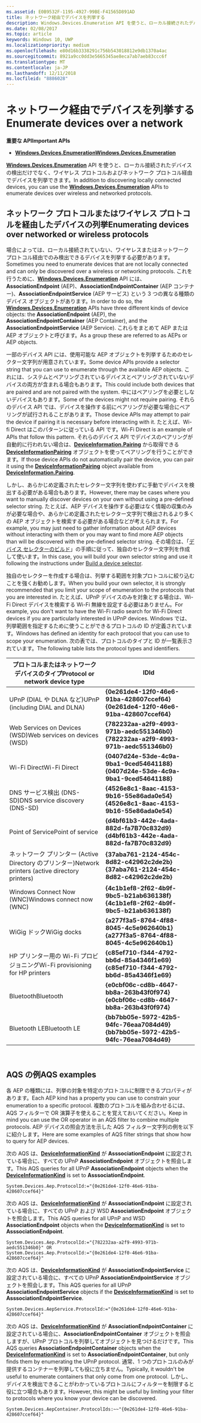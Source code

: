 ```yaml
---
ms.assetid: E0B9532F-1195-4927-99BE-F41565D891AD
title: ネットワーク経由でデバイスを列挙する
description: Windows.Devices.Enumeration API を使うと、ローカル接続されたデバイスの検出だけでなく、ワイヤレス プロトコルおよびネットワーク プロトコル経由でデバイスを列挙できます。
ms.date: 02/08/2017
ms.topic: article
keywords: Windows 10, UWP
ms.localizationpriority: medium
ms.openlocfilehash: e80d16b3338291c756b543018812e9db1370a4ac
ms.sourcegitcommit: 8921a9cc0dd3e5665345ae8eca7ab7aeb83ccc6f
ms.translationtype: MT
ms.contentlocale: ja-JP
ms.lasthandoff: 12/11/2018
ms.locfileid: "8886028"
---
```

# <a name="enumerate-devices-over-a-network"></a><span data-ttu-id="80122-104">ネットワーク経由でデバイスを列挙する</span><span class="sxs-lookup"><span data-stu-id="80122-104">Enumerate devices over a network</span></span>



**<span data-ttu-id="80122-105">重要な API</span><span class="sxs-lookup"><span data-stu-id="80122-105">Important APIs</span></span>**

- [**<span data-ttu-id="80122-106">Windows.Devices.Enumeration</span><span class="sxs-lookup"><span data-stu-id="80122-106">Windows.Devices.Enumeration</span></span>**](https://docs.microsoft.com/en-us/uwp/api/Windows.Devices.Enumeration)

<span data-ttu-id="80122-107">[**Windows.Devices.Enumeration**](https://msdn.microsoft.com/library/windows/apps/BR225459) API を使うと、ローカル接続されたデバイスの検出だけでなく、ワイヤレス プロトコルおよびネットワーク プロトコル経由でデバイスを列挙できます。</span><span class="sxs-lookup"><span data-stu-id="80122-107">In addition to discovering locally connected devices, you can use the [**Windows.Devices.Enumeration**](https://msdn.microsoft.com/library/windows/apps/BR225459) APIs to enumerate devices over wireless and networked protocols.</span></span>

## <a name="enumerating-devices-over-networked-or-wireless-protocols"></a><span data-ttu-id="80122-108">ネットワーク プロトコルまたはワイヤレス プロトコルを経由したデバイスの列挙</span><span class="sxs-lookup"><span data-stu-id="80122-108">Enumerating devices over networked or wireless protocols</span></span>

<span data-ttu-id="80122-109">場合によっては、ローカル接続されていない、ワイヤレスまたはネットワーク プロトコル経由でのみ検出できるデバイスを列挙する必要があります。</span><span class="sxs-lookup"><span data-stu-id="80122-109">Sometimes you need to enumerate devices that are not locally connected and can only be discovered over a wireless or networking protocols.</span></span> <span data-ttu-id="80122-110">これを行うために、[**Windows.Devices.Enumeration**](https://msdn.microsoft.com/library/windows/apps/BR225459) API には、**AssociationEndpoint** (AEP)、**AssociationEndpointContainer** (AEP コンテナー)、**AssociationEndpointService** (AEP サービス) という 3 つの異なる種類のデバイス オブジェクトがあります。</span><span class="sxs-lookup"><span data-stu-id="80122-110">In order to do so, the [**Windows.Devices.Enumeration**](https://msdn.microsoft.com/library/windows/apps/BR225459) APIs have three different kinds of device objects: the **AssociationEndpoint** (AEP), the **AssociationEndpointContainer** (AEP Container), and the **AssociationEndpointService** (AEP Service).</span></span> <span data-ttu-id="80122-111">これらをまとめて AEP または AEP オブジェクトと呼びます。</span><span class="sxs-lookup"><span data-stu-id="80122-111">As a group these are referred to as AEPs or AEP objects.</span></span>

<span data-ttu-id="80122-112">一部のデバイス API には、使用可能な AEP オブジェクトを列挙するためのセレクター文字列が用意されています。</span><span class="sxs-lookup"><span data-stu-id="80122-112">Some device APIs provide a selector string that you can use to enumerate through the available AEP objects.</span></span> <span data-ttu-id="80122-113">これには、システムとペアリングされているデバイスとペアリングされていないデバイスの両方が含まれる場合もあります。</span><span class="sxs-lookup"><span data-stu-id="80122-113">This could include both devices that are paired and are not paired with the system.</span></span> <span data-ttu-id="80122-114">中にはペアリングを必要としないデバイスもあります。</span><span class="sxs-lookup"><span data-stu-id="80122-114">Some of the devices might not require pairing.</span></span> <span data-ttu-id="80122-115">それらのデバイス API では、デバイスを操作する前にペアリングが必要な場合にペアリングが試行されることがあります。</span><span class="sxs-lookup"><span data-stu-id="80122-115">Those device APIs may attempt to pair the device if pairing it is necessary before interacting with it.</span></span> <span data-ttu-id="80122-116">たとえば、Wi-fi Direct はこのパターンに従っている API です。</span><span class="sxs-lookup"><span data-stu-id="80122-116">Wi-Fi Direct is an example of APIs that follow this pattern.</span></span> <span data-ttu-id="80122-117">それらのデバイス API でデバイスのペアリングが自動的に行われない場合は、[**DeviceInformation.Pairing**](https://msdn.microsoft.com/library/windows/apps/Dn705960) から取得できる [**DeviceInformationPairing**](https://msdn.microsoft.com/library/windows/apps/Mt168396) オブジェクトを使ってペアリングを行うことができます。</span><span class="sxs-lookup"><span data-stu-id="80122-117">If those device APIs do not automatically pair the device, you can pair it using the [**DeviceInformationPairing**](https://msdn.microsoft.com/library/windows/apps/Mt168396) object available from [**DeviceInformation.Pairing**](https://msdn.microsoft.com/library/windows/apps/Dn705960).</span></span>

<span data-ttu-id="80122-118">しかし、あらかじめ定義されたセレクター文字列を使わずに手動でデバイスを検出する必要がある場合もあります。</span><span class="sxs-lookup"><span data-stu-id="80122-118">However, there may be cases where you want to manually discover devices on your own without using a pre-defined selector string.</span></span> <span data-ttu-id="80122-119">たとえば、AEP デバイスを操作する必要はなく情報の収集のみが必要な場合や、あらかじめ定義されたセレクター文字列で検出されるより多くの AEP オブジェクトを検索する必要がある場合などが考えられます。</span><span class="sxs-lookup"><span data-stu-id="80122-119">For example, you may just need to gather information about AEP devices without interacting with them or you may want to find more AEP objects than will be discovered with the pre-defined selector string.</span></span> <span data-ttu-id="80122-120">その場合は、「[デバイス セレクターのビルド](build-a-device-selector.md)」の手順に従って、独自のセレクター文字列を作成して使います。</span><span class="sxs-lookup"><span data-stu-id="80122-120">In this case, you will build your own selector string and use it following the instructions under [Build a device selector](build-a-device-selector.md).</span></span>

<span data-ttu-id="80122-121">独自のセレクターを作成する場合は、列挙する範囲を対象プロトコルに絞り込むことを強くお勧めします。</span><span class="sxs-lookup"><span data-stu-id="80122-121">When you build your own selector, it is strongly recommended that you limit your scope of enumeration to the protocols that you are interested in.</span></span> <span data-ttu-id="80122-122">たとえば、UPnP デバイスのみを対象とする場合は、Wi-Fi Direct デバイスを検索する Wi-Fi 無線を設定する必要はありません。</span><span class="sxs-lookup"><span data-stu-id="80122-122">For example, you don't want to have the Wi-Fi radio search for Wi-Fi Direct devices if you are particularly interested in UPnP devices.</span></span> <span data-ttu-id="80122-123">Windows では、列挙範囲を指定するために使うことができるプロトコルの ID が定義されています。</span><span class="sxs-lookup"><span data-stu-id="80122-123">Windows has defined an identity for each protocol that you can use to scope your enumeration.</span></span> <span data-ttu-id="80122-124">次の表では、プロトコルのタイプと ID が一覧表示されています。</span><span class="sxs-lookup"><span data-stu-id="80122-124">The following table lists the protocol types and identifiers.</span></span>

| <span data-ttu-id="80122-125">プロトコルまたはネットワーク デバイスのタイプ</span><span class="sxs-lookup"><span data-stu-id="80122-125">Protocol or network device type</span></span>              | <span data-ttu-id="80122-126">ID</span><span class="sxs-lookup"><span data-stu-id="80122-126">Id</span></span>                                         |
|----------------------------------------------|--------------------------------------------|
| <span data-ttu-id="80122-127">UPnP (DIAL や DLNA など)</span><span class="sxs-lookup"><span data-stu-id="80122-127">UPnP (including DIAL and DLNA)</span></span>               | **<span data-ttu-id="80122-128">{0e261de4-12f0-46e6-91ba-428607ccef64}</span><span class="sxs-lookup"><span data-stu-id="80122-128">{0e261de4-12f0-46e6-91ba-428607ccef64}</span></span>** |
| <span data-ttu-id="80122-129">Web Services on Devices (WSD)</span><span class="sxs-lookup"><span data-stu-id="80122-129">Web services on devices (WSD)</span></span>                | **<span data-ttu-id="80122-130">{782232aa-a2f9-4993-971b-aedc551346b0}</span><span class="sxs-lookup"><span data-stu-id="80122-130">{782232aa-a2f9-4993-971b-aedc551346b0}</span></span>** |
| <span data-ttu-id="80122-131">Wi-Fi Direct</span><span class="sxs-lookup"><span data-stu-id="80122-131">Wi-Fi Direct</span></span>                                 | **<span data-ttu-id="80122-132">{0407d24e-53de-4c9a-9ba1-9ced54641188}</span><span class="sxs-lookup"><span data-stu-id="80122-132">{0407d24e-53de-4c9a-9ba1-9ced54641188}</span></span>** |
| <span data-ttu-id="80122-133">DNS サービス検出 (DNS-SD)</span><span class="sxs-lookup"><span data-stu-id="80122-133">DNS service discovery (DNS-SD)</span></span>               | **<span data-ttu-id="80122-134">{4526e8c1-8aac-4153-9b16-55e86ada0e54}</span><span class="sxs-lookup"><span data-stu-id="80122-134">{4526e8c1-8aac-4153-9b16-55e86ada0e54}</span></span>** |
| <span data-ttu-id="80122-135">Point of Service</span><span class="sxs-lookup"><span data-stu-id="80122-135">Point of service</span></span>                             | **<span data-ttu-id="80122-136">{d4bf61b3-442e-4ada-882d-fa7B70c832d9}</span><span class="sxs-lookup"><span data-stu-id="80122-136">{d4bf61b3-442e-4ada-882d-fa7B70c832d9}</span></span>** |
| <span data-ttu-id="80122-137">ネットワーク プリンター (Active Directory のプリンター)</span><span class="sxs-lookup"><span data-stu-id="80122-137">Network printers (active directory printers)</span></span> | **<span data-ttu-id="80122-138">{37aba761-2124-454c-8d82-c42962c2de2b}</span><span class="sxs-lookup"><span data-stu-id="80122-138">{37aba761-2124-454c-8d82-c42962c2de2b}</span></span>** |
| <span data-ttu-id="80122-139">Windows Connect Now (WNC)</span><span class="sxs-lookup"><span data-stu-id="80122-139">Windows connect now (WNC)</span></span>                    | **<span data-ttu-id="80122-140">{4c1b1ef8-2f62-4b9f-9bc5-b21ab636138f}</span><span class="sxs-lookup"><span data-stu-id="80122-140">{4c1b1ef8-2f62-4b9f-9bc5-b21ab636138f}</span></span>** |
| <span data-ttu-id="80122-141">WiGig ドック</span><span class="sxs-lookup"><span data-stu-id="80122-141">WiGig docks</span></span>                                  | **<span data-ttu-id="80122-142">{a277f3a5-8764-4f88-8045-4c5e962640b1}</span><span class="sxs-lookup"><span data-stu-id="80122-142">{a277f3a5-8764-4f88-8045-4c5e962640b1}</span></span>** |
| <span data-ttu-id="80122-143">HP プリンター用の Wi-Fi プロビジョニング</span><span class="sxs-lookup"><span data-stu-id="80122-143">Wi-Fi provisioning for HP printers</span></span>           | **<span data-ttu-id="80122-144">{c85ef710-f344-4792-bb6d-85a4346f1e69}</span><span class="sxs-lookup"><span data-stu-id="80122-144">{c85ef710-f344-4792-bb6d-85a4346f1e69}</span></span>** |
| <span data-ttu-id="80122-145">Bluetooth</span><span class="sxs-lookup"><span data-stu-id="80122-145">Bluetooth</span></span>                                    | **<span data-ttu-id="80122-146">{e0cbf06c-cd8b-4647-bb8a-263b43f0f974}</span><span class="sxs-lookup"><span data-stu-id="80122-146">{e0cbf06c-cd8b-4647-bb8a-263b43f0f974}</span></span>** |
| <span data-ttu-id="80122-147">Bluetooth LE</span><span class="sxs-lookup"><span data-stu-id="80122-147">Bluetooth LE</span></span>                                 | **<span data-ttu-id="80122-148">{bb7bb05e-5972-42b5-94fc-76eaa7084d49}</span><span class="sxs-lookup"><span data-stu-id="80122-148">{bb7bb05e-5972-42b5-94fc-76eaa7084d49}</span></span>** |

 

## <a name="aqs-examples"></a><span data-ttu-id="80122-149">AQS の例</span><span class="sxs-lookup"><span data-stu-id="80122-149">AQS examples</span></span>

<span data-ttu-id="80122-150">各 AEP の種類には、列挙の対象を特定のプロトコルに制限できるプロパティがあります。</span><span class="sxs-lookup"><span data-stu-id="80122-150">Each AEP kind has a property you can use to constrain your enumeration to a specific protocol.</span></span> <span data-ttu-id="80122-151">複数のプロトコルを組み合わせるには、AQS フィルターで OR 演算子を使えることを覚えておいてください。</span><span class="sxs-lookup"><span data-stu-id="80122-151">Keep in mind you can use the OR operator in an AQS filter to combine multiple protocols.</span></span> <span data-ttu-id="80122-152">AEP デバイスの照会方法を示した AQS フィルター文字列の例を以下に紹介します。</span><span class="sxs-lookup"><span data-stu-id="80122-152">Here are some examples of AQS filter strings that show how to query for AEP devices.</span></span>

<span data-ttu-id="80122-153">次の AQS は、[**DeviceInformationKind**](https://msdn.microsoft.com/library/windows/apps/Dn948991) が **AsssociationEndpoint** に設定されている場合に、すべての UPnP **AssociationEndpoint** オブジェクトを照会します。</span><span class="sxs-lookup"><span data-stu-id="80122-153">This AQS queries for all UPnP **AssociationEndpoint** objects when the [**DeviceInformationKind**](https://msdn.microsoft.com/library/windows/apps/Dn948991) is set to **AsssociationEndpoint**.</span></span>

``` syntax
System.Devices.Aep.ProtocolId:="{0e261de4-12f0-46e6-91ba-428607ccef64}"
```

<span data-ttu-id="80122-154">次の AQS は、[**DeviceInformationKind**](https://msdn.microsoft.com/library/windows/apps/Dn948991) が **AsssociationEndpoint** に設定されている場合に、すべての UPnP および WSD **AssociationEndpoint** オブジェクトを照会します。</span><span class="sxs-lookup"><span data-stu-id="80122-154">This AQS queries for all UPnP and WSD **AssociationEndpoint** objects when the [**DeviceInformationKind**](https://msdn.microsoft.com/library/windows/apps/Dn948991) is set to **AsssociationEndpoint**.</span></span>

``` syntax
System.Devices.Aep.ProtocolId:="{782232aa-a2f9-4993-971b-aedc551346b0}" OR
System.Devices.Aep.ProtocolId:="{0e261de4-12f0-46e6-91ba-428607ccef64}"
```

<span data-ttu-id="80122-155">次の AQS は、[**DeviceInformationKind**](https://msdn.microsoft.com/library/windows/apps/Dn948991) が **AsssociationEndpointService** に設定されている場合に、すべての UPnP **AssociationEndpointService** オブジェクトを照会します。</span><span class="sxs-lookup"><span data-stu-id="80122-155">This AQS queries for all UPnP **AssociationEndpointService** objects if the [**DeviceInformationKind**](https://msdn.microsoft.com/library/windows/apps/Dn948991) is set to **AsssociationEndpointService**.</span></span>

``` syntax
System.Devices.AepService.ProtocolId:="{0e261de4-12f0-46e6-91ba-428607ccef64}"
```

<span data-ttu-id="80122-156">次の AQS は、[**DeviceInformationKind**](https://msdn.microsoft.com/library/windows/apps/Dn948991) が **AssociationEndpointContainer** に設定されている場合に、**AssociationEndpointContainer** オブジェクトを照会しますが、UPnP プロトコルを列挙してオブジェクトを見つけるだけです。</span><span class="sxs-lookup"><span data-stu-id="80122-156">This AQS queries **AssociationEndpointContainer** objects when the [**DeviceInformationKind**](https://msdn.microsoft.com/library/windows/apps/Dn948991) is set to **AssociationEndpointContainer**, but only finds them by enumerating the UPnP protocol.</span></span> <span data-ttu-id="80122-157">通常、1 つのプロトコルのみが提供するコンテナーを列挙しても役に立ちません。</span><span class="sxs-lookup"><span data-stu-id="80122-157">Typically, it wouldn't be useful to enumerate containers that only come from one protocol.</span></span> <span data-ttu-id="80122-158">しかし、デバイスを検出できることがわかっているプロトコルにフィルターを制限すると役に立つ場合もあります。</span><span class="sxs-lookup"><span data-stu-id="80122-158">However, this might be useful by limiting your filter to protocols where you know your device can be discovered.</span></span>

``` syntax
System.Devices.AepContainer.ProtocolIds:~~"{0e261de4-12f0-46e6-91ba-428607ccef64}"
```

 

 
